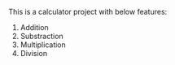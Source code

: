 This is a calculator project with below features:
1. Addition
2. Substraction
3. Multiplication
4. Division
